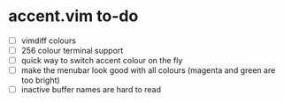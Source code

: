# accent.vim to-do
- [ ] vimdiff colours
- [ ] 256 colour terminal support
- [ ] quick way to switch accent colour on the fly
- [ ] make the menubar look good with all colours (magenta and green are too bright)
- [ ] inactive buffer names are hard to read
